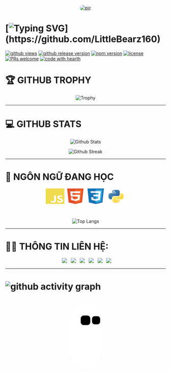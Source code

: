  <p align="center"><a href="https://github.com/LittleBearz160" target="_blank" rel="noopener noreferrer"><img  alt="pic" height="200" style="border-radius:1000px;" src="https://cdn.discordapp.com/attachments/919043312260898836/939163822248300584/1643984496849.png"></a></p>
 
#  [![Typing SVG](https://readme-typing-svg.herokuapp.com?color=%23F70000&size=59&duration=3000&width=1270&height=90&lines=Ch%C3%A0o%2C+t%C3%B4i+l%C3%A0+Bearz+!;H%C3%A3y+xem+qua+GITHUB+c%E1%BB%A7a+t%C3%B4i+!;Cảm+ơn+vì+đã+ủng+hộ+!)](https://github.com/LittleBearz160)
[![github views](https://komarev.com/ghpvc/?username=LittleBearz&color=ff6600)](https://github.com/LittleBearz160) [![github release version](https://img.shields.io/github/v/release/nhn/tui.editor.svg?include_prereleases)](https://github.com/LittleBearz160) [![npm version](https://img.shields.io/npm/v/@toast-ui/editor.svg)](https://github.com/LittleBearz160) [![license](https://img.shields.io/github/license/nhn/tui.editor.svg)](https://github.com/LittleBearz160) [![PRs welcome](https://img.shields.io/badge/PRs-welcome-ff69b4.svg)](https://github.com/LittleBearz160) [![code with hearth](https://img.shields.io/badge/%3C%2F%3E%20with%20%E2%99%A5%20by-BEARZ-ff1414.svg)](https://github.com/LittleBearz160)

# 🏆 GITHUB TROPHY
<p align="center"><img src="https://github-profile-trophy.vercel.app/?username=LittleBearz160&theme=dracula&margin-w=15&margin-h=15&no-frame=true" alt = "Trophy"></p>


</div>

***

# 💻 GITHUB STATS

<p align="center"><img src="https://github-readme-stats.vercel.app/api?username=LittleBearz160&include_all_commits=true&count_private=true&show_icons=true&custom_title=Little%20Bearz&line_height=20&title_color=fd0808&icon_color=cb0202&text_color=D3D3D3&bg_color=0,000000,650101&border_color=fd1212&border_radious=50&hide=issues,contribs" alt = "Github Stats"></p>
<p align="center"><img src="http://github-readme-streak-stats.herokuapp.com/?user=LittleBearz160&theme=blood&date_format=j%2Fn%5B%2FY%5D&background=000000&sideNums=D3D3D3&dates=DD1D1D&fire=00FFAB&border=DD0000&stroke=DD0000&ring=DD0C00&currStreakNums=DD0000&currStreakLabel=D3D3D3&sideLabels=D3D3D3" alt = "Github Streak"></p>

***

# 📖 NGÔN NGỮ ĐANG HỌC
<div style="display: inline_block">
  <p align="center"><img align="center" alt="Js" height="50" width="60" src="https://raw.githubusercontent.com/devicons/devicon/master/icons/javascript/javascript-plain.svg">
  <img align="center" alt="HTML" height="50" width="60" src="https://raw.githubusercontent.com/devicons/devicon/master/icons/html5/html5-original.svg">
  <img align="center" alt="CSS" height="50" width="60" src="https://raw.githubusercontent.com/devicons/devicon/master/icons/css3/css3-original.svg">
  <img align="center" alt="Python" height="50" width="60" src="https://raw.githubusercontent.com/devicons/devicon/master/icons/python/python-original.svg">
  </p>
</div>

</br>
<p align="center"><img src="https://github-readme-stats.vercel.app/api/top-langs/?username=LittleBearz160&text_color=D3D3D3&bg_color=0,000000,650101&custom_title=C%C3%A1c%20ng%C3%B4n%20ng%E1%BB%AF%20hay%20d%C3%B9ng%20nh%E1%BA%A5t:&title_color=eb0300&border_color=eb0300&card_width=500&line_height=20&exclude_repo=LittleBearz160" alt = "Top Langs"></p>

***

# 🤝🏻 THÔNG TIN LIÊN HỆ:

<p align="center">
&nbsp; <a href="https://twitter.com/Bearz160" target="_blank" rel="noopener noreferrer"><img src="https://img.icons8.com/fluency/100/000000/twitter-circled.png" width="100" /></a>
&nbsp; <a href="https://www.instagram.com/__laamddaayyy" target="_blank" rel="noopener noreferrer"><img src="https://img.icons8.com/fluency/100/000000/instagram-new.png" width="100" /></a>  
&nbsp; <a href="https://github.com/LittleBearz160" target="_blank" rel="noopener noreferrer"><img src="https://img.icons8.com/fluency/100/000000/github.png" width="100" /></a>
&nbsp; <a href="https://m.me/bearz.project" target="_blank" rel="noopener noreferrer"><img src="https://img.icons8.com/fluency/100/000000/facebook-messenger--v2.png"  width="100" /></a>
&nbsp; <a href="mailto:bearz.project@gmail.com" target="_blank" rel="noopener noreferrer"><img src="https://img.icons8.com/fluency/100/000000/gmail-new.png"  width="100" /></a>
&nbsp; <a href="https://discord.gg/little-bearz" target="_blank" rel="noopener noreferrer"><img src="https://img.icons8.com/fluency/100/000000/discord-logo.png"  width="100" /></a>
</p>

***

# ![github activity graph](https://activity-graph.herokuapp.com/graph?username=LittleBearz160&theme=react-dark)

#  <p align="center"><a href="https://github.com/LittleBearz160" target="_blank" rel="noopener noreferrer"><img  alt="pic" height="200" style="border-radius:1000px;" src="https://github.com/LittleBearz160/LittleBearz160/blob/output/github-contribution-grid-snake.svg"></a></p>
